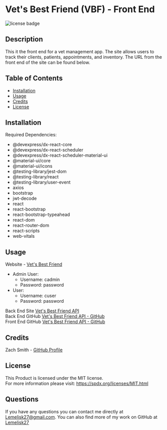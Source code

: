 # Vet's Best Friend (VBF) - Front End
![license badge](https://img.shields.io/badge/license-MIT-blue)
## Description
This it the front end for a vet management app. The site allows users to track their clients, patients, appointments, and inventory. The URL from the front end of the site can be found below.
## Table of Contents
- [Installation](#installation)
- [Usage](#usage)
- [Credits](#credits)
- [License](#license)
## Installation
Required Dependencies:
- @devexpress/dx-react-core
- @devexpress/dx-react-scheduler
- @devexpress/dx-react-scheduler-material-ui
- @material-ui/core
- @material-ui/icons
- @testing-library/jest-dom
- @testing-library/react
- @testing-library/user-event
- axios
- bootstrap
- jwt-decode
- react
- react-bootstrap
- react-bootstrap-typeahead
- react-dom
- react-router-dom
- react-scripts
- web-vitals
## Usage
Website - [Vet's Best Friend](https://vetbestfriend.herokuapp.com/)
- Admin User:  
    - Username: cadmin  
    - Password: password  
- User:
    - Username: cuser
    - Password: password
  
Back End Site [Vet's Best Friend API](https://vetbestfriend-back.herokuapp.com/)  
Back End GitHub [Vet's Best Friend API - GitHub](https://github.com/Lemelisk27/vbf-back)  
Front End GitHub [Vet's Best Friend API - GitHub](https://github.com/Lemelisk27/vbf-front)
## Credits
Zach Smith - [GitHub Profile](https://github.com/Lemelisk27@gmail.com)  
## License
This Product is licensed under the MIT license.  
For more information please visit: https://spdx.org/licenses/MIT.html
## Questions  
If you have any questions you can contact me directly at Lemelisk27@gmail.com. You can also find more of my work on GitHub at [Lemelisk27](https://github.com/Lemelisk27)